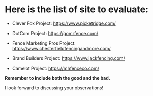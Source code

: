 # Here is the list of site to evaluate:

- Clever Fox Project: https://www.picketridge.com/

- DotCom Project: https://gomrfence.com/

- Fence Marketing Pros Project: https://www.chesterfieldfencingandmore.com/

- Brand Builders Project: https://www.jackfencing.com/

- Camelot Project: https://mhfenceco.com/

**Remember to include both the good and the bad.**

I look forward to discussing your observations!
